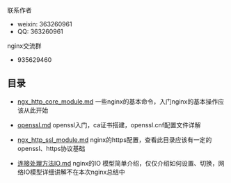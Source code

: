 
联系作者
- weixin: 363260961
- QQ: 363260961

nginx交流群
-  935629460

## 目录
* [ngx_http_core_module.md](https://github.com/Zhucola/advanced-nginx/blob/master/ngx_http_core_module.md)
    一些nginx的基本命令，入门nginx的基本操作应该从此开始
* [openssl.md](https://github.com/Zhucola/advanced-nginx/blob/master/openssl.md)
    openssl入门，ca证书搭建，openssl.cnf配置文件详解
* [ngx_http_ssl_module.md](https://github.com/Zhucola/advanced-nginx/blob/master/ngx_http_ssl_module.md)
    nginx的https配置，查看此目录应该有一定的openssl、https协议基础

* [连接处理方法IO.md](https://github.com/Zhucola/advanced-nginx/blob/master/连接处理方法IO.md)
    nginx的IO 模型简单介绍，仅仅介绍如何设置、切换，网络IO模型详细讲解不在本次nginx总结中
